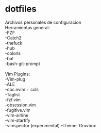 # dotfiles
Archivos personales de configuracion\
Herramientas general:\
-FZF\
-Catch2\
-thefuck\
-hub\
-colorls\
-bat\
-bash-git-prompt\
\
Vim Plugins:\
-Vim-plug\
-ALE\
-coc.nvim + ccls\
-Taglist\
-fzf.vim\
-obsession.vim\
-fugitive.vim\
-vim-airline\
-vim-startify\
-vimspector (experimental)
-Theme: Gruvbox

